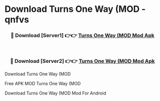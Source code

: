 # Download Turns One Way (MOD - qnfvs



<div align="center">
<h3>🔴 Download [Server1] 👉👉 <a href="https://momento.my/?title=Turns_One_Way_(MOD">Turns One Way (MOD Mod Apk</a></h3><br>

<h3>🔴 Download [Server2] 👉👉 <a href="https://momento.my/?title=Turns_One_Way_(MOD">Turns One Way (MOD Mod Apk</a></h3>
</div>



Download Turns One Way (MOD 

Free APK MOD Turns One Way (MOD 

Download Turns One Way (MOD Mod For Android
